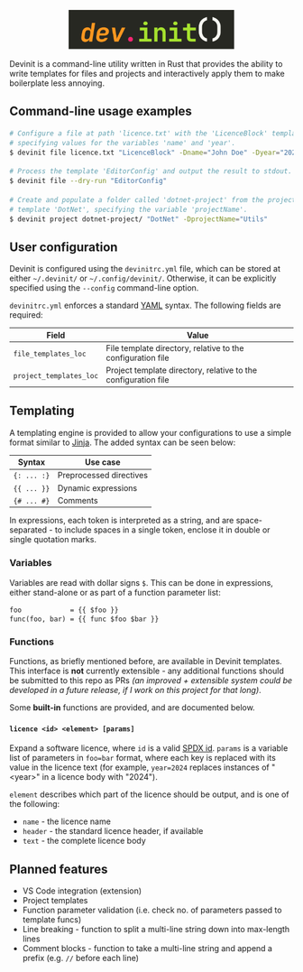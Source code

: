 <p align=center>
    <img src="resources/logo.svg" height=70>
</p>

Devinit is a command-line utility written in Rust that provides the ability to write templates for files and projects and interactively apply them to
make boilerplate less annoying.


## Command-line usage examples

```bash
# Configure a file at path 'licence.txt' with the 'LicenceBlock' template,
# specifying values for the variables 'name' and 'year'.
$ devinit file licence.txt "LicenceBlock" -Dname="John Doe" -Dyear="2024"

# Process the template 'EditorConfig' and output the result to stdout.
$ devinit file --dry-run "EditorConfig"

# Create and populate a folder called 'dotnet-project' from the project
# template 'DotNet', specifying the variable 'projectName'.
$ devinit project dotnet-project/ "DotNet" -DprojectName="Utils"
```


## User configuration

Devinit is configured using the `devinitrc.yml` file, which can be stored at either `~/.devinit/` or `~/.config/devinit/`. Otherwise, it can be
explicitly specified using the `--config` command-line option.

`devinitrc.yml` enforces a standard [YAML](https://yaml.org/) syntax. The following fields are required:

| Field                   | Value                                                          |
|-------------------------|----------------------------------------------------------------|
| `file_templates_loc`    | File template directory, relative to the configuration file    |
| `project_templates_loc` | Project template directory, relative to the configuration file |


## Templating

A templating engine is provided to allow your configurations to use a simple format similar to [Jinja](https://jinja.palletsprojects.com/en/3.1.x/).
The added syntax can be seen below:

| Syntax      | Use case                         |
|-------------|----------------------------------|
| `{: ... :}` | Preprocessed directives          |
| `{{ ... }}` | Dynamic expressions              |
| `{# ... #}` | Comments                         |

In expressions, each token is interpreted as a string, and are space-separated - to include spaces in a single token, enclose it in double or single
quotation marks.


### Variables

Variables are read with dollar signs `$`. This can be done in expressions, either stand-alone or as part of a function parameter list:
```
foo            = {{ $foo }}
func(foo, bar) = {{ func $foo $bar }}
```


### Functions

Functions, as briefly mentioned before, are available in Devinit templates. This interface is **not** currently extensible - any additional functions
should be submitted to this repo as PRs *(an improved + extensible system could be developed in a future release, if I work on this project for
that long)*.

Some **built-in** functions are provided, and are documented below.


#### `licence <id> <element> [params]`

Expand a software licence, where `id` is a valid [SPDX id](https://spdx.org/licenses/). `params` is a variable list of parameters in `foo=bar` format,
where each key is replaced with its value in the licence text (for example, `year=2024` replaces instances of "\<year\>" in a licence body with
"2024").

`element` describes which part of the licence should be output, and is one of the following:
 - `name` - the licence name
 - `header` - the standard licence header, if available
 - `text` - the complete licence body


## Planned features

 - VS Code integration (extension)
 - Project templates
 - Function parameter validation (i.e. check no. of parameters passed to template funcs)
 - Line breaking - function to split a multi-line string down into max-length lines
 - Comment blocks - function to take a multi-line string and append a prefix (e.g. `//` before each line)
